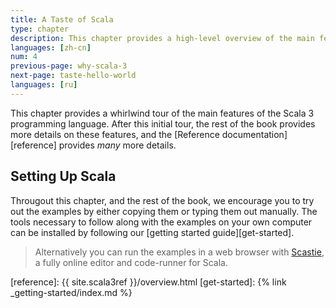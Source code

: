 ```yaml
---
title: A Taste of Scala
type: chapter
description: This chapter provides a high-level overview of the main features of the Scala 3 programming language.
languages: [zh-cn]
num: 4
previous-page: why-scala-3
next-page: taste-hello-world
languages: [ru]
---
```



This chapter provides a whirlwind tour of the main features of the Scala 3 programming language.
After this initial tour, the rest of the book provides more details on these features, and the [Reference documentation][reference] provides _many_ more details.

## Setting Up Scala

Througout this chapter, and the rest of the book, we encourage you to try out the examples by either copying
them or typing them out manually. The tools necessary to follow along with the examples on your own computer
can be installed by following our [getting started guide][get-started].

> Alternatively you can run the examples in a web browser with [Scastie](https://scastie.scala-lang.org), a
> fully online editor and code-runner for Scala.


[reference]: {{ site.scala3ref }}/overview.html
[get-started]: {% link _getting-started/index.md %}
